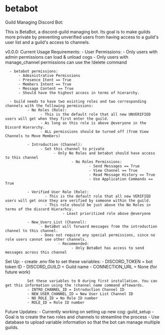 # betabot
Guild Managing Discord Bot: 

This is BetaBot, a discord-guild managing bot. 
Its goal is to make guilds more private by preventing unverified users from having access to a guild's user list and a guild's access to channels. 

v0.0.0:
  Current Usage Requirements:
      - User Permissions:
          - Only users with admin permissions can load & unload cogs
          - Only users with manage_channel permissions can use the !delete command
          
      - betabot permissions: 
          - Administrative Permissions
          - Presence Itent == True
          - Members Intent == True
          - Message Content == True 
          - Should have the highest access in terms of hierarchy. 
      
      - Guild needs to have two existing roles and two corresponding channels with the following permissions:
              - No Roles (Role):
                    - This is the default role that all new UNVERIFIED users will get when they first enter the guild. 
                    - As long as this role is above @everyone in the Discord Hierarchy.
                    - ALL permissions should be turned off (from View Channels to Move Members)
                    
              - Introduction (Channel):
                    - Set this channel to private
                          - Only No Roles and betabot should have access to this channel
                                  - No Roles Permissions:
                                          - Send Messages == True
                                          - View Channel == True
                                          - Read Message History == True
                                          - Use Application Commands == True
                                          
              - Verified User Role (Role): 
                      - This is the default role that all new VERIFIED users will get once they are verified by someone within the guild. 
                      - This role should be just above the No Roles in terms of the discord Hierarhcy. 
                              - Least prioritized role above @everyone 
                              
              - New_Users_List (Channel): 
                    - BetaBot will forward messages from the introduction channel to this channel.
                    - Does not require any special permissions, since no role users cannot see other channels. 
                            - Recommended:
                                  - Only BetaBot has access to send messages across this channel
   Set Up: 
      - create .env file to set these variables: 
              - DISCORD_TOKEN = bot token ID
              - DISCORD_GUILD = Guild name
              - CONNECTION_URL = None (for future work) 
              
              Set these variables to 0 during first installation. You can get this information using the !channel_name command aftewards. 
              - INTRO_CHANNEL_ID = Introduction Channel ID  
              - NEW_USER_CHANNEL_ID = New User List Channel ID 
              - NO_ROLE_ID = No Role ID number
              - ROLE_ID = Role ID number
          
  Future Updates: 
        - Currently working on setting up new cog: guild_setup 
              - Goal is to create the two roles and channels to streamline the process
              - Use database to upload variable information so that the bot can manage multiple guilds. 
